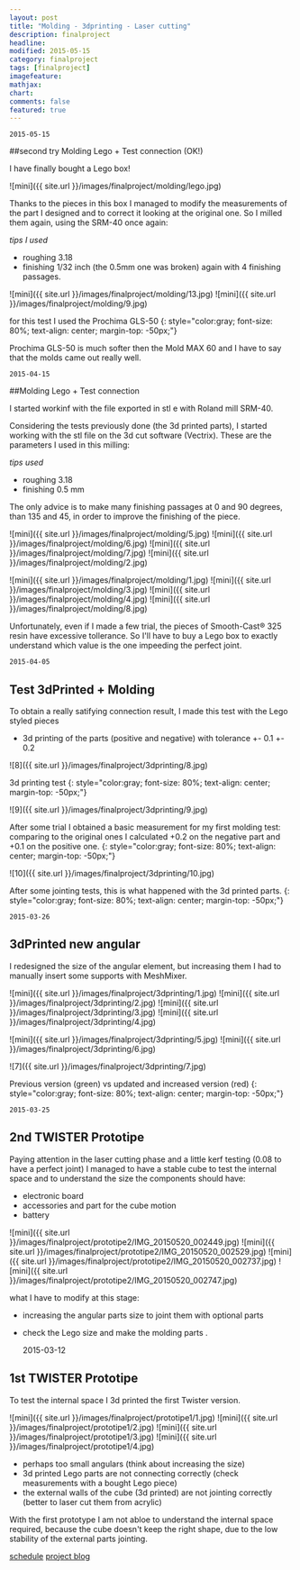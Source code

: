 ```yaml
---
layout: post
title: "Molding - 3dprinting - Laser cutting"
description: finalproject
headline: 
modified: 2015-05-15
category: finalproject
tags: [finalproject]
imagefeature: 
mathjax: 
chart: 
comments: false
featured: true
---
```


	2015-05-15

##second try Molding Lego + Test connection (OK!)

I have finally bought a Lego box!

![mini]({{ site.url }}/images/finalproject/molding/lego.jpg)

Thanks to the pieces in this box I managed to modify the measurements of the part I designed and to correct it looking at the original one.
So I milled them again, using the SRM-40 once again:


*tips I used*
- roughing 3.18 
- finishing 1/32 inch (the 0.5mm one was broken)
again with 4 finishing passages.

![mini]({{ site.url }}/images/finalproject/molding/13.jpg)
![mini]({{ site.url }}/images/finalproject/molding/9.jpg)

for this test I used the Prochima GLS-50
{: style="color:gray; font-size: 80%; text-align: center; margin-top: -50px;"}

Prochima GLS-50 is much softer then the Mold MAX 60 and I have to say that the molds came out really well.


	2015-04-15

##Molding Lego + Test connection

I started workinf with the file exported in stl e with Roland mill SRM-40.

Considering the tests previously done (the 3d printed parts), I started working with the stl file on the 3d cut software (Vectrix).
These are the parameters I used in this milling:

*tips used*
- roughing 3.18 
- finishing 0.5 mm

The only advice is to make many finishing passages at 0 and 90 degrees, than 135 and 45, in order to improve the finishing of the piece.


![mini]({{ site.url }}/images/finalproject/molding/5.jpg)
![mini]({{ site.url }}/images/finalproject/molding/6.jpg)
![mini]({{ site.url }}/images/finalproject/molding/7.jpg)
![mini]({{ site.url }}/images/finalproject/molding/2.jpg)

![mini]({{ site.url }}/images/finalproject/molding/1.jpg)
![mini]({{ site.url }}/images/finalproject/molding/3.jpg)
![mini]({{ site.url }}/images/finalproject/molding/4.jpg)
![mini]({{ site.url }}/images/finalproject/molding/8.jpg)

Unfortunately, even if I made a few trial, the pieces of Smooth-Cast® 325 resin have excessive tollerance.
So I'll have to buy a Lego box to exactly understand which value is the one impeeding the perfect joint.

	2015-04-05

## Test 3dPrinted + Molding

To obtain a really satifying connection result, I made this test with the Lego styled pieces 

- 3d printing of the parts (positive and negative) with tolerance +- 0.1 +- 0.2

![8]({{ site.url }}/images/finalproject/3dprinting/8.jpg)

3d printing test
{: style="color:gray; font-size: 80%; text-align: center; margin-top: -50px;"}

![9]({{ site.url }}/images/finalproject/3dprinting/9.jpg)

After some trial I obtained a basic measurement for my first molding test:
comparing to the original ones I calculated +0.2 on the negative part and +0.1 on the positive one.
{: style="color:gray; font-size: 80%; text-align: center; margin-top: -50px;"}

![10]({{ site.url }}/images/finalproject/3dprinting/10.jpg)

After some jointing tests, this is what happened with the 3d printed parts.
{: style="color:gray; font-size: 80%; text-align: center; margin-top: -50px;"}

	2015-03-26

## 3dPrinted new angular

I redesigned the size of the angular element, but increasing them I had to manually insert some supports with MeshMixer.

![mini]({{ site.url }}/images/finalproject/3dprinting/1.jpg)
![mini]({{ site.url }}/images/finalproject/3dprinting/2.jpg)
![mini]({{ site.url }}/images/finalproject/3dprinting/3.jpg)
![mini]({{ site.url }}/images/finalproject/3dprinting/4.jpg)

![mini]({{ site.url }}/images/finalproject/3dprinting/5.jpg)
![mini]({{ site.url }}/images/finalproject/3dprinting/6.jpg)

![7]({{ site.url }}/images/finalproject/3dprinting/7.jpg)

Previous version (green) vs updated and increased version (red)
{: style="color:gray; font-size: 80%; text-align: center; margin-top: -50px;"}


	2015-03-25

## 2nd TWISTER Prototipe

Paying attention in the laser cutting phase and a little kerf testing (0.08 to have a perfect joint) I managed to have a stable cube to test the internal space and to understand the size the components should have:

- electronic board
- accessories and part for the cube motion
- battery


![mini]({{ site.url }}/images/finalproject/prototipe2/IMG_20150520_002449.jpg)
![mini]({{ site.url }}/images/finalproject/prototipe2/IMG_20150520_002529.jpg)
![mini]({{ site.url }}/images/finalproject/prototipe2/IMG_20150520_002737.jpg)
![mini]({{ site.url }}/images/finalproject/prototipe2/IMG_20150520_002747.jpg)

what I have to modify at this stage:

- increasing the angular parts size to joint them with optional parts
- check the Lego size and make the molding parts
.

	2015-03-12

## 1st TWISTER Prototipe

To test the internal space I 3d printed the first Twister version.

![mini]({{ site.url }}/images/finalproject/prototipe1/1.jpg)
![mini]({{ site.url }}/images/finalproject/prototipe1/2.jpg)
![mini]({{ site.url }}/images/finalproject/prototipe1/3.jpg)
![mini]({{ site.url }}/images/finalproject/prototipe1/4.jpg)


- perhaps too small angulars (think about increasing the size)
- 3d printed Lego parts are not connecting correctly (check measurements with a bought Lego piece)
- the external walls of the cube (3d printed) are not jointing correctly (better to laser cut them from acrylic) 

With the first prototype I am not abloe to understand the internal space required, because the cube doesn't keep the right shape, due to the low stability of the external parts jointing.

<a href="{{ site.url }}/finalproject/schedule/"><span class="tiny button success ">schedule</span></a>
<a href="{{ site.url }}/final_project/"><span class="tiny button success ">project blog</span></a>